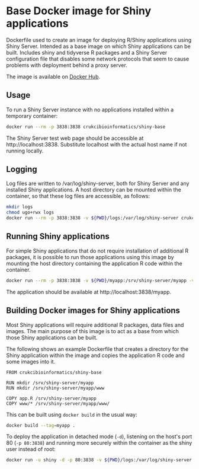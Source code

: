 Base Docker image for Shiny applications
========================================

Dockerfile used to create an image for deploying R/Shiny applications using Shiny Server. Intended as a base image on which Shiny applications can be built. Includes shiny and tidyverse R packages and a Shiny Server configuration file that disables some network protocols that seem to cause problems with deployment behind a proxy server.

The image is available on [Docker Hub](https://hub.docker.com/r/crukcibioinformatics/shiny-base/).


## Usage

To run a Shiny Server instance with no applications installed within a temporary container:

```sh
docker run --rm -p 3838:3838 crukcibioinformatics/shiny-base
```

The Shiny Server test web page should be accessible at http://localhost:3838. Substitute localhost with the actual host name if not running locally.


## Logging

Log files are written to /var/log/shiny-server, both for Shiny Server and any installed Shiny applications. A host directory can be mounted within the container, so that these log files are accessible, as follows:

```sh
mkdir logs
chmod ugo+rwx logs
docker run --rm -p 3838:3838 -v ${PWD}/logs:/var/log/shiny-server crukcibioinformatics/shiny-base
```


## Running Shiny applications

For simple Shiny applications that do not require installation of additional R packages, it is possible to run those applications using this image by mounting the host directory containing the application R code within the container.

```sh
docker run --rm -p 3838:3838 -v ${PWD}/myapp:/srv/shiny-server/myapp -v ${PWD}/logs:/var/log/shiny-server crukcibioinformatics/shiny-base
```

The application should be available at http://localhost:3838/myapp.


## Building Docker images for Shiny applications

Most Shiny applications will require additional R packages, data files and images. The main purpose of this image is to act as a base from which those Shiny applications can be built.

The following shows an example Dockerfile that creates a directory for the Shiny application within the image and copies the application R code and some images into it.

```
FROM crukcibioinformatics/shiny-base

RUN mkdir /srv/shiny-server/myapp
RUN mkdir /srv/shiny-server/myapp/www

COPY app.R /srv/shiny-server/myapp
COPY www/* /srv/shiny-server/myapp/www/
```

This can be built using `docker build` in the usual way:

```sh
docker build --tag=myapp .
```

To deploy the application in detached mode (`-d`), listening on the host's port 80 (`-p 80:3838`) and running more securely within the container as the shiny user instead of root:

```sh
docker run -u shiny -d -p 80:3838 -v ${PWD}/logs:/var/log/shiny-server myapp
```


